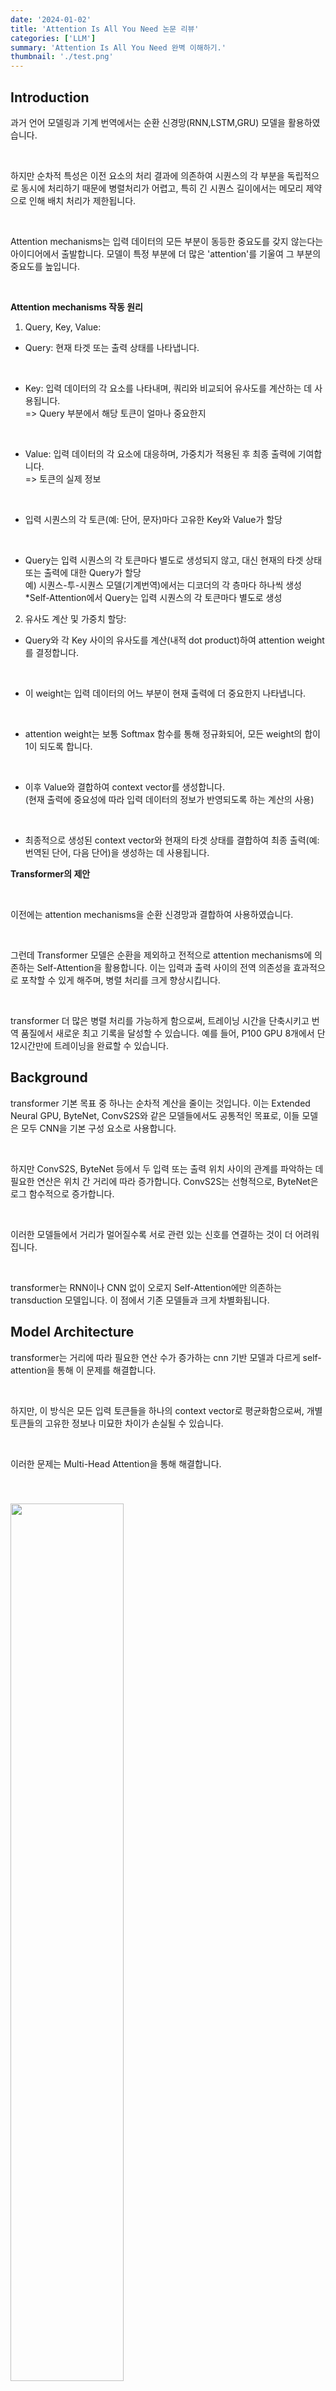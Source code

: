 ```yaml
---
date: '2024-01-02'
title: 'Attention Is All You Need 논문 리뷰'
categories: ['LLM']
summary: 'Attention Is All You Need 완벽 이해하기.'
thumbnail: './test.png'
---
```


<div id="Introduction"></div>

## Introduction

과거 언어 모델링과 기계 번역에서는 순환 신경망(RNN,LSTM,GRU) 모델을 활용하였습니다.

<br>

하지만 순차적 특성은 이전 요소의 처리 결과에 의존하여 시퀀스의 각 부분을 독립적으로 동시에 처리하기 때문에 병렬처리가 어렵고, 특히 긴 시퀀스 길이에서는 메모리 제약으로 인해 배치 처리가 제한됩니다.

<br>

Attention mechanisms는 입력 데이터의 모든 부분이 동등한 중요도를 갖지 않는다는 아이디어에서 출발합니다. 모델이 특정 부분에 더 많은 'attention'를 기울여 그 부분의 중요도를 높입니다.

<br>

**Attention mechanisms 작동 원리**

1. Query, Key, Value:

- Query: 현재 타겟 또는 출력 상태를 나타냅니다.

  <br>

- Key: 입력 데이터의 각 요소를 나타내며, 쿼리와 비교되어 유사도를 계산하는 데 사용됩니다. <br>=> Query 부분에서 해당 토큰이 얼마나 중요한지

  <br>

- Value: 입력 데이터의 각 요소에 대응하며, 가중치가 적용된 후 최종 출력에 기여합니다. <br>=> 토큰의 실제 정보

  <br>

- 입력 시퀀스의 각 토큰(예: 단어, 문자)마다 고유한 Key와 Value가 할당

  <br>

- Query는 입력 시퀀스의 각 토큰마다 별도로 생성되지 않고, 대신 현재의 타겟 상태 또는 출력에 대한 Query가 할당 <br> 예) 시퀀스-투-시퀀스 모델(기계번역)에서는 디코더의 각 층마다 하나씩 생성 <br>*Self-Attention에서 Query는 입력 시퀀스의 각 토큰마다 별도로 생성

2. 유사도 계산 및 가중치 할당:

- Query와 각 Key 사이의 유사도를 계산(내적 dot product)하여 attention weight를 결정합니다.

  <br>

- 이 weight는 입력 데이터의 어느 부분이 현재 출력에 더 중요한지 나타냅니다.

  <br>

- attention weight는 보통 Softmax 함수를 통해 정규화되어, 모든 weight의 합이 1이 되도록 합니다.

  <br>

- 이후 Value와 결합하여 context vector를 생성합니다. <br> (현재 출력에 중요성에 따라 입력 데이터의 정보가 반영되도록 하는 계산의 사용)

  <br>

- 최종적으로 생성된 context vector와 현재의 타겟 상태를 결합하여 최종 출력(예: 번역된 단어, 다음 단어)을 생성하는 데 사용됩니다.

**Transformer의 제안**

<br>

이전에는 attention mechanisms을 순환 신경망과 결합하여 사용하였습니다.

<br>

그런데 Transformer 모델은 순환을 제외하고 전적으로 attention mechanisms에 의존하는 Self-Attention을 활용합니다. 이는 입력과 출력 사이의 전역 의존성을 효과적으로 포착할 수 있게 해주며, 병렬 처리를 크게 향상시킵니다.

<br>

transformer 더 많은 병렬 처리를 가능하게 함으로써, 트레이닝 시간을 단축시키고 번역 품질에서 새로운 최고 기록을 달성할 수 있습니다. 예를 들어, P100 GPU 8개에서 단 12시간만에 트레이닝을 완료할 수 있습니다.

<div id="Background"></div>

## Background

transformer 기본 목표 중 하나는 순차적 계산을 줄이는 것입니다. 이는 Extended Neural GPU, ByteNet, ConvS2S와 같은 모델들에서도 공통적인 목표로, 이들 모델은 모두 CNN을 기본 구성 요소로 사용합니다.

<br>

하지만 ConvS2S, ByteNet 등에서 두 입력 또는 출력 위치 사이의 관계를 파악하는 데 필요한 연산은 위치 간 거리에 따라 증가합니다. ConvS2S는 선형적으로, ByteNet은 로그 함수적으로 증가합니다.

<br>

이러한 모델들에서 거리가 멀어질수록 서로 관련 있는 신호를 연결하는 것이 더 어려워집니다.

<br>

transformer는 RNN이나 CNN 없이 오로지 Self-Attention에만 의존하는 transduction 모델입니다. 이 점에서 기존 모델들과 크게 차별화됩니다.

<div id="Model Architecture"></div>

## Model Architecture

transformer는 거리에 따라 필요한 연산 수가 증가하는 cnn 기반 모델과 다르게 self-attention을 통해 이 문제를 해결합니다.

<br>

하지만, 이 방식은 모든 입력 토큰들을 하나의 context vector로 평균화함으로써, 개별 토큰들의 고유한 정보나 미묘한 차이가 손실될 수 있습니다. 

<br>

이러한 문제는 Multi-Head Attention을 통해 해결합니다.

<img style="width:60%; margin-top: 40px;" id="output" src="transformer/architecture.PNG">

###  Encoder and Decoder Stacks

**Encoder**

1. 구조

- encoder는 $N=6$개의 동일한 층으로 구성됩니다. 
- 각 층에는 두 개의 sub-layer가 있습니다.

2. 서브층

- 첫 번째 sub-layer는 multi-head self-attention mechanism입니다.
- 두 번째 sub-layer는 positionwise fully connected feed-forward network입니다.

3. residual connection과 layer normalization

- 각 sub-layer 주변에는 Residual Connection이 적용됩니다.
- 이후 각 sub-layer의 출력에는 Layer Normalization가 수행됩니다.
- 즉, 각 sub-layer의 출력은 $LayerNorm(x + Sublayer(x))$ 형태를 갖습니다. 여기서 $Sublayer(x)$는 서브층 자체에 의해 구현된 함수입니다.

4. 출력 차원

- 모델 내의 모든 sub-layer과 embedding layer은 $dmodel = 512$의 출력 차원을 가집니다.

<br>

**Decoder**

1. 구조

- decoder 역시 $N=6$개의 동일한 층으로 구성됩니다.
- 각 층에는 세 개의 sub-layer가 있습니다.

2. 서브층

- encoder와 동일한 두 개의 sub-layer에서 추가로 encoder 출력에 대해 multi-head attention을 수행하는 세 번째 sub-layer 추가

3. residual connection과 layer normalization

- encoder와 동일

4. self-attention sub-layer 수정

- decoder의 self-attention layer는 Masking과 출력 임베딩의 Offset이 추가됩니다.
- Masking
  - 디코더는 현재 시점의 출력을 생성할 때, 현재 시점 이후의 정보를 참조하지 못하도록 해야 합니다.
  - 특정 위치에서는 해당 위치와 그 이후의 위치에 대한 정보를 참조하지 못하도록 마스킹 처리됩니다.
- 출력 임베딩의 Offset
  - 출력 임베딩이 offset by one position된다는 것은, 디코더가 출력을 생성할 때 출력하기 이전 까지만 참조한다는 의미입니다.

###  Scaled Dot-Product Attention

**Scaled Dot-Product Attention의 구조**

1. 입력 차원

- Query와 Key는 차원 $d_k$를 가지며, 값(Value)은 차원 $d_v$를 가집니다.

2. 연산 과정

- Query와 모든 Key의 내적(dot product)을 계산합니다.
- 각 내적 결과를 $\sqrt{d_k}$로 나누어 스케일링합니다.
- Softmax 함수를 적용하여 값을 가중치로 변환합니다.

$Attention(Q,K,V)=softmax( \frac{QK^T}{\sqrt{d_k}} )V$

### Multi-Head Attention

**Multi-Head Attention의 개념**

1. linearly project의 사용

- Multi-Head Attention에서는 single attention function를 사용하는 대신, Query, Key, Value를 ℎ번 서로 다른 linearly project을 통해 $d_k, d_k, d_v$차원으로 변환합니다. 

  <br>
  
- 각 head 각기 다른 Query, Key, Value 값을 가지며, 이는 입력 데이터를 서로 다른 방식으로 해석하고, 다양한 정보를 추출할 수 있도록 합니다.

2. 병렬 attention 실행

- 이렇게 투영된 각 Query, Key, Value에 대해 attention function를 병렬로 수행합니다. 
- 이 과정은 $d_v$차원의 출력 값을 생성합니다. 

3. 결합 및 최종 투영

- 어텐션의 결과를 연결(concatenate)한 후, 다시 한 번 project하여 최종 값으로 변환합니다.

$MultiHead(Q, K, V ) = Concat(head_1, ..., head_h)W^O$

$head_i = Attention(QW_i^Q , KW_i^K , W_i^V )$

<br>

$W_i^Q ∈ \mathbb{R}^{d_{model}×dk} , W_i^K ∈ \mathbb{R}^{d_{model}×dk} , W_i^V  ∈ \mathbb{R}^{d_{model}×dv}, W^O ∈ \mathbb{R}^{ hdv×d_{model}} $

<br>

**Multi-Head Attention의 구현**

- 모델은 총 $h=8$개의 $head$를 사용합니다. 
- 각 $head$의 차원 $d_k, d_v$는 $d_{model}/h=64$로 설정됩니다. 
- 각 헤드의 차원이 줄어들기 때문에, 전체 계산 비용은 전체 차원을 사용하는 single head attention과 유사합니다.

<img style="width: 80%; margin-top: 40px;" id="output" src="transformer/attention.PNG">

### Applications of Attention in our Model

1. encoder-decoder attention

- decoder의 multi-head attention 부분
- 이 층에서의 Query는 이전 디코더 층에서 오며, Key와 Value는 인코더의 출력에서 옵니다.
- 이 구조는 decoder 내의 모든 위치가 입력 시퀀스의 모든 위치에 주목할 수 있도록 합니다.
- 이는 전형적인 sequence-to-sequence models에서 볼 수 있는 encoder-decoder attention mechanisms을 모방합니다.

2. encoder 내의 self-attention

- 모든 Query, Key, Value가 같은 곳, 즉 인코더의 이전 층의 출력에서 옵니다.

3. decoder 내의 self-attention

- masking 기법이 사용되어, 아직 생성되지 않은 미래의 단어들에 대한 정보를 차단(−∞로 설정)하고 생성 중인 현재 위치까지만 정보를 참조할 수 있도록 합니다.

### Position-wise Feed-Forward Networks

**구성 요소**

<br>

두 개의 linear transformations과 그 사이의 ReLU 활성화 함수로 구성됩니다.

<br>

$FFN(x)=max(0, xW_1+b_1)W_2+b_2$

<br>

**linear transformations의 일관성과 다양성**

<br>

각 위치에서의 linear transformations은 동일하지만, 층마다 다른 파라미터를 사용합니다. 다시 말해, 인코더와 디코더의 각 층은 독립적인 피드포워드 네트워크 파라미터를 가집니다.

<br>

**kernel size 1의 convolutions으로의 해석**

<br>

이 네트워크는 kernel size가 1인 2개의 convolution으로 해석될 수 있습니다. 이는 각 위치에서의 연산이 주변 위치의 값에 영향을 받지 않는다는 것을 의미합니다.

<br>

입력과 출력의 차원은 $d_{model} = 512$입니다.

<br>

inner-layer(첫번째 linear transformations)의 차원은 $d_{ff}=2048$입니다.

### Embeddings and Softmax

<br>

**Embeddings**

- 입력 토큰과 출력 토큰을 벡터로 변환하기 위해 학습된 임베딩을 사용합니다.

  <br>

- 각 토큰은 $d_{model}$ 차원의 벡터로 변환됩니다.

  <br>

- 임베딩 벡터의 차원 $d_{model}$은 모델의 다른 부분과 일관되게 유지됩니다. (self-attention layer과 feed forword 등 인코더와 디코더의 각 서브층의 입력과 출력은 모두 $d_{model}$차원을 유지)

<br>

**Softmax**

- 디코더의 출력을 다음 토큰의 확률로 변환하기 위해 linear transformations과 softmax funtion를 사용합니다.

  <br>

**가중치 공유**

- 모델은 입력 embeddings 층, 출력 embeddings 층, 그리고 softmax 이전의 linear transformations 간에 동일한 가중치 행렬(임베딩 행렬)을 공유합니다.

*softmax 이전의 linear transformations: $d⋅E^T$ ($E$ 임베딩 행렬, $d$ 디코더 출력)

  <br>

- 이는 모델의 파라미터 수를 줄이고, 효율성을 높이는 데 도움이 됩니다.

<br>

**임베딩 가중치의 스케일링**

<br>

- 임베딩 층에서는 가중치(임베딩 행렬)에 $\sqrt{d_{model}}$을 곱하여 스케일링합니다.

  <br>
  
- 이는 임베딩 벡터의 크기를 조정하고, 학습 과정을 안정화하는 데 도움이 됩니다.

### Positional Encoding

트랜스포머는 순환 구조나 합성곱 구조를 사용하지 않습니다. 따라서 모델이 토큰의 순서를 인식하고, 이를 기반으로 정보를 처리할 수 있도록 위치 정보를 제공해야 합니다.

<br>

**Positional Encoding 구현**

- 입력 임베딩에 위치 인코딩을 더하여, 각 토큰의 위치 정보를 모델에 제공합니다.

  <br>
  
- 이 위치 인코딩은 인코더와 디코더 스택의 하단에서 입력 임베딩과 합쳐집니다.

  <br>

- 위치 인코딩의 차원은 임베딩 벡터의 차원 $d_{model}$과 동일하므로, 두 벡터를 직접 더할 수 있습니다.

  <br>

$PE(pos,2i)=sin(\frac{pos}{10000^{2i/d_{model}}})$

$PE(pos,2i+1)=cos(\frac{pos}{10000^{2i/d_{model}}})$

$pos$는 토큰의 위치(시퀀스 내의 순서), $i$는 임베딩 벡터 내에서의 특정 차원

<br>

**cos, sin 함수 표현의 이점**

<br>

사인과 코사인 함수를 사용한 위치 인코딩은 모델이 상대적 위치 정보를 쉽게 알 수 있도록 합니다. 어떤 고정된 오프셋 $k$에 대해서, $PE_{pos+k}$는 $PE_{pos}$의 선형 함수로 표현될 수 있습니다.

$sin(x+\Delta)=sin(x)cos(\Delta)+cos(x)sin(\Delta)$

$cos(x+\Delta)=cos(x)cos(\Delta)+sin(x)sin(\Delta)$

<br>

학습된 위치 인코딩과 비교했을 때, 사인과 코사인 함수를 사용한 인코딩은 거의 동일한 결과를 보여주었습니다.

<br>

사인과 코사인 함수를 사용하는 이 인코딩 방식은 훈련 중에 보지 못한 더 긴 시퀀스 길이에 대해 모델이 잘 확장될 수 있도록 합니다.

<div id="Why Self-Attention"></div>

## Why Self-Attention

**순환층(recurrent layer)과 비교**

1. 계산 복잡성

- self-attention 층은 모든 위치를 한 번에 연결하므로, 계산 복잡성이 일정합니다. 반면, 순환 층은 시퀀스 길이에 비례하여 계산 복잡성이 증가합니다($O(n)$).

  <br>
  
- 특히, 시퀀스 길이(n)가 표현 차원(d)보다 작은 경우, self-attention 층은 순환 층보다 계산적으로 더 효율적입니다. 이는 최신 기계 번역 모델에서 사용되는 문장 표현(예: 단어 조각 또는 바이트 쌍 표현)에 자주 해당합니다.

2. 병렬 처리 능력

- self-attention 층은 최소한의 순차적 연산만 필요로 하므로, 대부분의 계산을 병렬로 처리할 수 있습니다. 이는 특히 대규모 데이터 처리에 있어 중요한 이점을 제공합니다.

  <br>

- 반면, 순환 층은 각 타임스텝마다 이전 타임스텝의 결과에 의존하기 때문에, 병렬 처리가 어렵습니다.

3. 장거리 의존성 학습

- 네트워크에서 입력과 출력 위치 사이의 경로 길이가 짧을수록 장거리 의존성을 학습하기가 더 쉽습니다. self-attention 층은 모든 입력과 출력 위치 간에 짧은 경로를 제공합니다.

  <br>

- 순환 층은 장거리 의존성 학습에 있어 불리한데, 이는 입력과 출력 사이의 경로 길이가 시퀀스 길이에 따라 증가하기 때문입니다.

4. 제한된 self-attention

- 매우 긴 시퀀스를 처리할 때, 자기 주의는 입력 시퀀스 내의 특정 크기(r)의 이웃만을 고려하도록 제한될 수 있습니다. 이는 최대 경로 길이를 O(n/r)로 증가시키지만, 계산 효율성을 개선할 수 있습니다.
 
  <br>

- 순환 층은 장거리 의존성 학습에 있어 불리한데, 이는 입력과 출력 사이의 경로 길이가 시퀀스 길이에 따라 증가하기 때문입니다.

**CNNs과 비교**

- CNNs의 특징
  1. 하나의 합성곱 층은 커널 너비(k)가 시퀀스 길이(n)보다 작으면, 모든 입력과 출력 위치를 직접 연결하지 않습니다.

      <br>
  
  2. 필요한 층의 수
  
     - 연속적인 커널의 경우: 모든 쌍의 입력-출력 위치를 연결하려면 $O(n/k)$의 합성곱 층이 필요합니다.
     - 확장된(dilated) 커널의 경우: $O(log_k(n))$의 합성곱 층이 필요합니다.
  
  3. 이러한 층을 쌓는 것은 네트워크 내에서 임의의 두 위치 사이의 최장 경로 길이를 증가시킵니다.

      <br>
     
  4. 일반적으로 CNNs 층은 recurrent 층보다 계산 비용이 더 많이 듭니다. 그 비용은 커널의 너비(k)에 비례합니다.

      <br>

  5. 분리 가능한 합성곱(Separable Convolution)은 계산 복잡성을 크게 줄일 수 있으며, 복잡성은 $O(k·n·d + n·d^2)$가 됩니다.

- self-attention의 특징
  1. self-attention의 계산 복잡성은 커널의 크기(k)가 시퀀스 길이(n)와 같은 경우에도 separable convolution과 동일합니다.

      <br>

  2. 시퀀스 내 모든 위치 간의 직접적인 정보 전달을 가능하게 합니다.

      <br>

  3. individual attention heads가 수행하는 작업이나 문장의 구문적 및 의미적 구조와 관련된 행동을 파악하기 용이합니다.

<img style="width: 100%; margin-bottom: 40px;" id="output" src="./transformer/length.PNG">

<div id="Training"></div>

## Training

### Training Data and Batching

- 데이터셋
    - 영어-독일어: WMT 2014 English-German 데이터셋을 사용했습니다. 이 데이터셋은 약 450만 문장 쌍으로 구성되어 있습니다.
    - 영어-프랑스어: 더 큰 WMT 2014 English-French 데이터셋을 사용했습니다. 이 데이터셋은 3600만 문장으로 구성되어 있습니다.
  
- Sentences Encoding
  - 영어-독일어: 바이트 쌍 인코딩(Byte-Pair Encoding, BPE)을 사용하여 약 37,000개 토큰의 공유 소스-타겟 어휘를 생성했습니다.
  - 영어-프랑스어: 32,000개 단어 조각(word-piece) 어휘를 사용했습니다.

- batch 처리
  - 문장 쌍은 대략적인 시퀀스 길이에 따라 배치되었습니다. 
  - 각 훈련 배치는 대략 25,000개의 소스 토큰과 25,000개의 타겟 토큰을 포함했습니다.

### Hardware and Schedule

- 8개의 NVIDIA P100 GPUs를 탑재한 한 대의 머신에서 모델을 훈련했습니다.
    
    <br>
  
- 훈련시간
  - 기본 모델: 논문에서 나온 hyperparameters 설정을 따른 기본 모델은 각 훈련 단계에 대략 0.4초가 소요되었으며, 총 100,000 단계 또는 12시간 동안 훈련되었습니다.
  - 큰 모델: 훈련 단계에 1.0초가 소요되었으며, 총 300,000 단계 또는 3.5일 동안 훈련되었습니다.

### Optimizer

Adam 최적화 알고리즘을 사용했습니다. 설정된 하이퍼파라미터는 $β_1 = 0.9, β_2 = 0.98, ε = 10^{-9}$ 입니다.

<br>

$lrate = d^{−0.5}_{model} · min(step\_num^{−0.5} , step\_num · warmup\_steps^{−1.5} ) $

<br>

이는 첫 warmup_steps 동안 학습률을 선형적으로 증가시킨 다음, 이후에는 단계 번호의 역 제곱근에 비례하여 감소시킵니다.

<br>

warmup_steps는 4000으로 설정되었습니다.

### Regularization

<br>

**Residual Dropout**

- 적용 방법: dropout은 각 sub-layer의 출력에 적용되며, sub-layer 입력에 더해지기 전에 수행됩니다. 이는 또한 인코더와 디코더 스택에서 임베딩과 위치 인코딩의 합에도 적용됩니다.

    <br>

- dropout의 목적: dropout은 모델이 특정 뉴런이나 경로에 과도하게 의존하는 것을 방지하고, 일반화 능력을 향상시키기 위해 사용됩니다. 이는 훈련 과정에서 무작위로 일부 뉴런의 활성화를 drop하여, 네트워크가 더 견고해지도록 합니다.

    <br>
  
- 기본 모델의 dropout 비율: base model의 경우 드롭아웃 비율(Pdrop)은 0.1로 설정됩니다.

**Label Smoothing**

<br>

5개의 클래스 중 1번 클래스가 정답일 경우, 레이블은 [1, 0, 0, 0, 0]처럼 표현하는데 레이블 스무딩이 적용된 새로운 레이블은 [0.9, 0.025, 0.025, 0.025, 0.025]가 됩니다.

- 적용 방법: 훈련 중에 레이블 스무딩을 적용하며, 이는 값 $ϵ_{ls}=0.1$을 사용합니다.

    <br>

- 레이블 스무딩의 목적: 레이블 스무딩은 모델이 너무 확신에 찬 예측을 하는 것을 방지하고, 모델이 불확실성을 더 잘 처리하도록 합니다. 이는 각 훈련 샘플의 레이블을 약간씩 smooth 만들어, 모델이 더욱 smooth한 확률 분포를 학습하게 합니다.

    <br>

- 영향: 레이블 스무딩은 perplexity(모델의 불확실성을 나타내는 지표)에 부정적인 영향을 미칠 수 있지만, 정확도와 BLEU 점수(기계 번역의 성능을 평가하는 지표)를 개선하는 데 도움이 됩니다.

<div id="Results"></div>

## Results

이전에 발표된 모든 모델과 앙상블을 능가했으며, 경쟁 모델들보다 훨씬 적은 훈련 비용(1/4)이 들었습니다.

### Model Variations

<img style="width: 100%; margin-bottom: 40px;" id="output" src="./transformer/results.PNG">

**(A) 어텐션 헤드 수와 차원 변화**

- 실험은 어텐션 헤드의 수와 키(key) 및 값(value) 차원을 변화시키면서 성능 변화를 측정했습니다.
- 단일 헤드 어텐션은 최적 설정보다 0.9 BLEU 점수가 낮았으며, 너무 많은 헤드를 사용할 경우에도 성능이 감소했습니다.

**(B) 어텐션 키 차원 크기 감소의 영향**

- 어텐션 키의 차원 크기를 줄이는 것이 모델 품질에 부정적인 영향을 미쳤습니다.
- 이는 어텐션의 호환성 결정이 쉽지 않으며, 단순한 내적(dot product)보다 더 정교한 호환성 함수가 유용할 수 있음을 시사합니다.

**(C) 및 (D) 큰 모델과 드롭아웃의 중요성**

- 예상대로 더 큰 모델이 더 좋은 성능을 보였으며, 드롭아웃은 과적합을 방지하는 데 매우 유용했습니다.

**(E) 위치 인코딩의 변형**

- 실험에서는 트랜스포머 모델의 기본적인 사인파 위치 인코딩을 학습된 위치 임베딩으로 대체했을 때 거의 동일한 성능을 관찰했습니다.

이러한 실험 결과는 트랜스포머 모델의 다양한 구성 요소가 전체 성능에 중요한 영향을 미치며, 특히 어텐션 메커니즘의 구조와 드롭아웃의 적용이 모델의 품질에 중요한 역할을 한다는 것을 보여줍니다. 또한, 위치 인코딩 방법을 변형해도 성능에 큰 영향이 없음을 확인했습니다. 이러한 결과는 트랜스포머 모델을 최적화하고 개선하는 데 중요한 통찰을 제공합니다.

<div id="Conclusion"></div>

## Conclusion

트랜스포머는 전적으로 attention 메커니즘에 기반한 첫 번째 시퀀스 변환(sequence transduction) 모델로, 인코더-디코더 구조에서 흔히 사용되는 순환 층을 multi head self-attention로 대체했습니다.

<br>

트랜스포머는  recurrent 또는 convolutional 층을 기반으로 하는 아키텍처보다 번역 작업에서 훨씬 빠르게 훈련될 수 있습니다.

<br>

WMT 2014 영어-독일어 및 영어-프랑스어 번역 작업에서 트랜스포머는 새로운 최고 성능(state of the art)을 달성했습니다. 특히 영어-독일어 작업에서는 이전에 보고된 모든 앙상블 모델보다도 뛰어난 성능을 보였습니다.

<br>

연구팀은 텍스트 외의 다른 입력 및 출력 modality를 가진 문제에 트랜스포머를 확장할 계획입니다.

<br>

이미지, 오디오, 비디오와 같이 큰 입력과 출력을 효율적으로 다루기 위한 지역적이고 제한된 attention 메커니즘에 대한 연구를 계획하고 있습니다.
